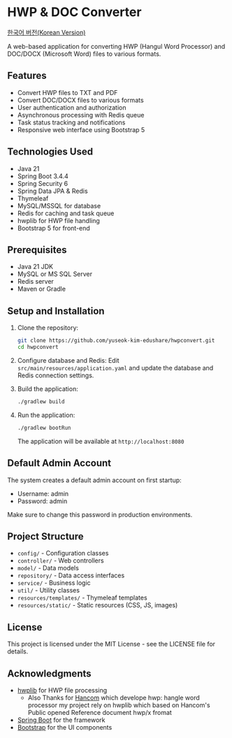# HWP & DOC Converter

[한국어 버전(Korean Version)](README.md)

A web-based application for converting HWP (Hangul Word Processor) and DOC/DOCX (Microsoft Word) files to various formats.

## Features

- Convert HWP files to TXT and PDF
- Convert DOC/DOCX files to various formats
- User authentication and authorization
- Asynchronous processing with Redis queue
- Task status tracking and notifications
- Responsive web interface using Bootstrap 5

## Technologies Used

- Java 21
- Spring Boot 3.4.4
- Spring Security 6
- Spring Data JPA & Redis
- Thymeleaf
- MySQL/MSSQL for database
- Redis for caching and task queue
- hwplib for HWP file handling
- Bootstrap 5 for front-end

## Prerequisites

- Java 21 JDK
- MySQL or MS SQL Server
- Redis server
- Maven or Gradle

## Setup and Installation

1. Clone the repository:
   ```bash
   git clone https://github.com/yuseok-kim-edushare/hwpconvert.git
   cd hwpconvert
   ```

2. Configure database and Redis:
   Edit `src/main/resources/application.yaml` and update the database and Redis connection settings.

3. Build the application:
   ```bash
   ./gradlew build
   ```

4. Run the application:
   ```bash
   ./gradlew bootRun
   ```
   
   The application will be available at `http://localhost:8080`

## Default Admin Account

The system creates a default admin account on first startup:
- Username: admin
- Password: admin

Make sure to change this password in production environments.

## Project Structure

- `config/` - Configuration classes
- `controller/` - Web controllers
- `model/` - Data models
- `repository/` - Data access interfaces
- `service/` - Business logic
- `util/` - Utility classes
- `resources/templates/` - Thymeleaf templates
- `resources/static/` - Static resources (CSS, JS, images)

## License

This project is licensed under the MIT License - see the LICENSE file for details.

## Acknowledgments

- [hwplib](https://github.com/neolord0/hwplib) for HWP file processing
  - Also Thanks for [Hancom](https://www.hancom.com) which develope hwp: hangle word processor
    my project rely on hwplib which based on Hancom's Public opened Reference document hwp/x fromat
- [Spring Boot](https://spring.io/projects/spring-boot) for the framework
- [Bootstrap](https://getbootstrap.com/) for the UI components 